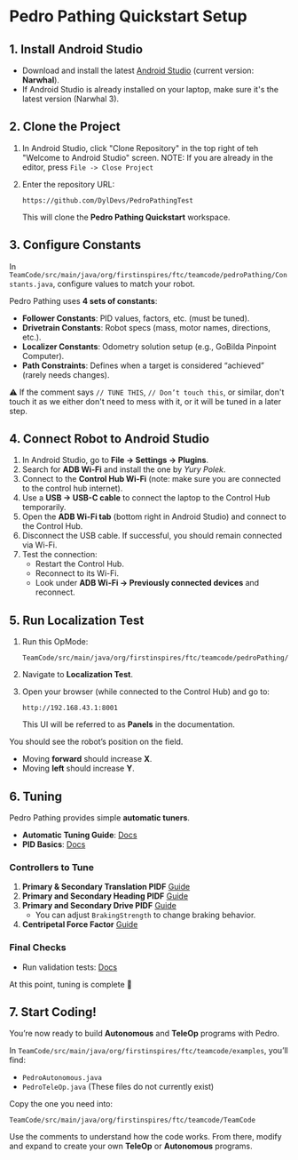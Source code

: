 # Pedro Pathing Quickstart Setup

## 1. Install Android Studio
- Download and install the latest [Android Studio](https://developer.android.com/studio) (current version: **Narwhal**).
- If Android Studio is already installed on your laptop, make sure it's the latest version (Narwhal 3).

## 2. Clone the Project
1. In Android Studio, click "Clone Repository" in the top right of teh "Welcome to Android Studio" screen. NOTE: If you are already in the editor, press `File -> Close Project`
3. Enter the repository URL:
   
   ```
   https://github.com/DylDevs/PedroPathingTest
   ```
   This will clone the **Pedro Pathing Quickstart** workspace.

## 3. Configure Constants
In `TeamCode/src/main/java/org/firstinspires/ftc/teamcode/pedroPathing/Constants.java`, configure values to match your robot.  

Pedro Pathing uses **4 sets of constants**:
- **Follower Constants**: PID values, factors, etc. (must be tuned).  
- **Drivetrain Constants**: Robot specs (mass, motor names, directions, etc.).  
- **Localizer Constants**: Odometry solution setup (e.g., GoBilda Pinpoint Computer).  
- **Path Constraints**: Defines when a target is considered “achieved” (rarely needs changes).  

⚠️ If the comment says `// TUNE THIS`, `// Don’t touch this`, or similar, don't touch it as we either don't need to mess with it, or it will be tuned in a later step.

## 4. Connect Robot to Android Studio
1. In Android Studio, go to **File → Settings → Plugins**.  
2. Search for **ADB Wi-Fi** and install the one by *Yury Polek*.  
3. Connect to the **Control Hub Wi-Fi** (note: make sure you are connected to the control hub internet).  
4. Use a **USB → USB-C cable** to connect the laptop to the Control Hub temporarily.  
5. Open the **ADB Wi-Fi tab** (bottom right in Android Studio) and connect to the Control Hub.  
6. Disconnect the USB cable. If successful, you should remain connected via Wi-Fi.  
7. Test the connection:
   - Restart the Control Hub.  
   - Reconnect to its Wi-Fi.  
   - Look under **ADB Wi-Fi → Previously connected devices** and reconnect.  

## 5. Run Localization Test
1. Run this OpMode:
   
   ```
   TeamCode/src/main/java/org/firstinspires/ftc/teamcode/pedroPathing/Tuning.java
   ```
3. Navigate to **Localization Test**.  
4. Open your browser (while connected to the Control Hub) and go to:
   
   ```
   http://192.168.43.1:8001
   ```
   This UI will be referred to as **Panels** in the documentation.  

You should see the robot’s position on the field.  
- Moving **forward** should increase **X**.  
- Moving **left** should increase **Y**.  

## 6. Tuning
Pedro Pathing provides simple **automatic tuners**.  

- **Automatic Tuning Guide**: [Docs](https://pedropathing.com/docs/pathing/tuning/automatic)  
- **PID Basics**: [Docs](https://pedropathing.com/docs/pathing/tuning/pids)  

### Controllers to Tune
1. **Primary & Secondary Translation PIDF**
   [Guide](https://pedropathing.com/docs/pathing/tuning/pids/translational)  
2. **Primary and Secondary Heading PIDF**
   [Guide](https://pedropathing.com/docs/pathing/tuning/pids/heading)  
3. **Primary and Secondary Drive PIDF**
   [Guide](https://pedropathing.com/docs/pathing/tuning/pids/drive)  
   - You can adjust `BrakingStrength` to change braking behavior.
4. **Centripetal Force Factor**
   [Guide](https://pedropathing.com/docs/pathing/tuning/pids/centripetal)  

### Final Checks
- Run validation tests: [Docs](https://pedropathing.com/docs/pathing/tuning/tests)  

At this point, tuning is complete 🎉

## 7. Start Coding!
You’re now ready to build **Autonomous** and **TeleOp** programs with Pedro.

In `TeamCode/src/main/java/org/firstinspires/ftc/teamcode/examples`, you’ll find:
- `PedroAutonomous.java`
- `PedroTeleOp.java`
(These files do not currently exist)

Copy the one you need into:
```
TeamCode/src/main/java/org/firstinspires/ftc/teamcode/TeamCode
```

Use the comments to understand how the code works. From there, modify and expand to create your own **TeleOp** or **Autonomous** programs.

